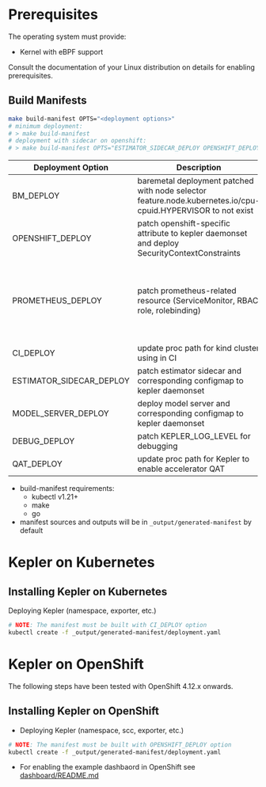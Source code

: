 # Prerequisites

The operating system must provide:

- Kernel with eBPF support

Consult the documentation of your Linux distribution on details for enabling prerequisites.

## Build Manifests

```bash
make build-manifest OPTS="<deployment options>"
# minimum deployment:
# > make build-manifest
# deployment with sidecar on openshift:
# > make build-manifest OPTS="ESTIMATOR_SIDECAR_DEPLOY OPENSHIFT_DEPLOY"
```

| Deployment Option        | Description                                                                                                  | Dependency                                                                                                                                                                                           |
| ------------------------ | ------------------------------------------------------------------------------------------------------------ | ---------------------------------------------------------------------------------------------------------------------------------------------------------------------------------------------------- |
| BM_DEPLOY                | baremetal deployment patched with node selector feature.node.kubernetes.io/cpu-cpuid.HYPERVISOR to not exist | -                                                                                                                                                                                                    |
| OPENSHIFT_DEPLOY         | patch openshift-specific attribute to kepler daemonset and deploy SecurityContextConstraints                 | -                                                                                                                                                                                                    |
| PROMETHEUS_DEPLOY        | patch prometheus-related resource (ServiceMonitor, RBAC role, rolebinding)                                   | require prometheus deployment which can be OpenShift integrated or [custom deploy](https://github.com/sustainable-computing-io/kepler#deploy-the-prometheus-operator-and-the-whole-monitoring-stack) |
| CI_DEPLOY                | update proc path for kind cluster using in CI                                                                | -                                                                                                                                                                                                    |
| ESTIMATOR_SIDECAR_DEPLOY | patch estimator sidecar and corresponding configmap to kepler daemonset                                      | -                                                                                                                                                                                                    |
| MODEL_SERVER_DEPLOY      | deploy model server and corresponding configmap to kepler daemonset                                          | -                                                                                                                                                                                                    |                                                                                                                                                                     |
| DEBUG_DEPLOY             | patch KEPLER_LOG_LEVEL for debugging                                                                         |
| QAT_DEPLOY               | update proc path for Kepler to enable accelerator QAT                                                        | Intel QAT installed                                                                                                                                                                                  |

- build-manifest requirements:
  - kubectl v1.21+
  - make
  - go
- manifest sources and outputs will be in `_output/generated-manifest` by default

# Kepler on Kubernetes

## Installing Kepler on Kubernetes

Deploying Kepler (namespace, exporter, etc.)

```bash
# NOTE: The manifest must be built with CI_DEPLOY option
kubectl create -f _output/generated-manifest/deployment.yaml
```

# Kepler on OpenShift

The following steps have been tested with OpenShift 4.12.x onwards.

## Installing Kepler on OpenShift

- Deploying Kepler (namespace, scc, exporter, etc.)

```bash
# NOTE: The manifest must be built with OPENSHIFT_DEPLOY option
kubectl create -f _output/generated-manifest/deployment.yaml
```

- For enabling the example dashbaord in OpenShift see [dashboard/README.md](config/dashboard/README.md)
